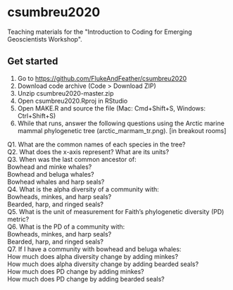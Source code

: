 # csumbreu2020
Teaching materials for the "Introduction to Coding for Emerging Geoscientists Workshop".

## Get started

1. Go to https://github.com/FlukeAndFeather/csumbreu2020
2. Download code archive (Code > Download ZIP)
3. Unzip csumbreu2020-master.zip
4. Open csumbreu2020.Rproj in RStudio
5. Open MAKE.R and source the file (Mac: Cmd+Shift+S, Windows: Ctrl+Shift+S)
6. While that runs, answer the following questions using the Arctic marine mammal phylogenetic tree (arctic_marmam_tr.png). [in breakout rooms]
  
  Q1. What are the common names of each species in the tree?  
  Q2. What does the x-axis represent? What are its units?  
  Q3. When was the last common ancestor of:  
    Bowhead and minke whales?  
    Bowhead and beluga whales?  
    Bowhead whales and harp seals?  
  Q4. What is the alpha diversity of a community with:  
    Bowheads, minkes, and harp seals?  
    Bearded, harp, and ringed seals?  
  Q5. What is the unit of measurement for Faith’s phylogenetic diversity (PD) metric?  
  Q6. What is the PD of a community with:   
    Bowheads, minkes, and harp seals?  
    Bearded, harp, and ringed seals?  
  Q7. If I have a community with bowhead and beluga whales:  
    How much does alpha diversity change by adding minkes?  
    How much does alpha diversity change by adding bearded seals?  
    How much does PD change by adding minkes?  
    How much does PD change by adding bearded seals?  

